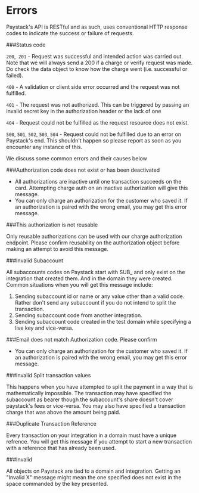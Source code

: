 # Errors

Paystack's API is RESTful and as such, uses conventional HTTP response codes to indicate the success or failure of requests.

###Status code

`200`,` 201` - Request was successful and intended action was carried out. Note that we will always send a 200 if a charge or verify request was made. Do check the data object to know how the charge went (i.e. successful or failed).

`400` - A validation or client side error occurred and the request was not fulfilled.

`401` - The request was not authorized. This can be triggered by passing an invalid secret key in the authorization header or the lack of one

`404` - Request could not be fulfilled as the request resource does not exist.

`500`, `501`, `502`, `503`, `504` - Request could not be fulfilled due to an error on Paystack's end. This shouldn't happen so please report as soon as you encounter any instance of this.

We discuss some common errors and their causes below

###Authorization code does not exist or has been deactivated

- All authorizations are inactive until one transaction succeeds on the card. Attempting charge auth on an inactive authorization will give this message.
- You can only charge an authorization for the customer who saved it. If an authorization is paired with the wrong email, you may get this error message.

###This authorization is not reusable

Only reusable authorizations can be used with our charge authorization endpoint. Please confirm reusability on the authorization object before making an attempt to avoid this message.

###Invalid Subaccount

All subaccounts codes on Paystack start with SUB_ and only exist on the integration that created them. And in the domain they were created. Common situations when you will get this message include:

1. Sending subaccount id or name or any value other than a valid code. Rather don't send any subaccount if you do not intend to split the transaction.
2. Sending subaccount code from another integration.
3. Sending subaccount code created in the test domain while specifying a live key and vice-versa.

###Email does not match Authorization code. Please confirm

- You can only charge an authorization for the customer who saved it. If an authorization is paired with the wrong email, you may get this error message.

###Invalid Split transaction values

This happens when you have attempted to split the payment in a way that is mathematically impossible. The transaction may have specified the subaccount as bearer though the subaccount's share doesn't cover paystack's fees or vice-versa. You may also have specified a transaction charge that was above the amount being paid.

###Duplicate Transaction Reference

Every transaction on your integration in a domain must have a unique refrence. You will get this message if you attempt to start a new transaction with a reference that has already been used.

###Invalid

All objects on Paystack are tied to a domain and integration. Getting an "Invalid X" message might mean the one specified does not exist in the space commanded by the key presented.